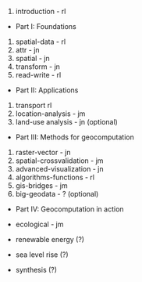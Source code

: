 1. introduction - rl

- Part I: Foundations

1. spatial-data - rl
1. attr - jn
1. spatial - jn
1. transform - jn
1. read-write - rl

- Part II: Applications

1. transport rl
1. location-analysis - jm
1. land-use analysis - jn (optional)

- Part III: Methods for geocomputation

1. raster-vector - jn
1. spatial-crossvalidation - jm
1. advanced-visualization - jn
1. algorithms-functions - rl
1. gis-bridges - jm
1. big-geodata - ? (optional)

- Part IV: Geocomputation in action
    
- ecological - jm
- renewable energy (?)
- sea level rise (?)

- synthesis (?)